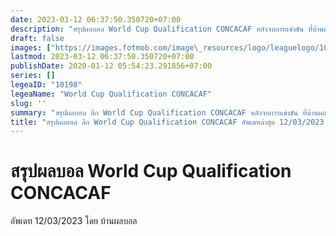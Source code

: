 ```yaml
---
date: 2023-03-12 06:37:50.350720+07:00
description: "สรุปผลบอล World Cup Qualification CONCACAF หลังจบการแข่งขัน ที่บ้านผลบอล เว็บเผยแพร่ข้อมูลการแข่งขันฟุตบอลที่เชื่อถือได้ และ อัพเดทไวที่สุด"
draft: false
images: ["https://images.fotmob.com/image\_resources/logo/leaguelogo/10198.png"]
lastmod: 2023-03-12 06:37:50.350720+07:00
publishDate: 2020-01-12 05:54:23.291856+07:00
series: []
legeaID: "10198"
legeaName: "World Cup Qualification CONCACAF"
slug: ''
summary: "สรุปผลบอล ลีก World Cup Qualification CONCACAF หลังจบการแข่งขัน ที่บ้านผลบอล เว็บเผยแพร่ข้อมูลการแข่งขันฟุตบอลที่เชื่อถือได้ และ อัพเดทไวที่สุด"
title: "สรุปผลบอล ลีก World Cup Qualification CONCACAF อัพเดทล่าสุด 12/03/2023 "
---
```


# สรุปผลบอล World Cup Qualification CONCACAF
อัพเดท 12/03/2023 โดย บ้านผลบอล

